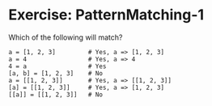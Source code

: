 # Exercise: PatternMatching-1
Which of the following will match?
```
a = [1, 2, 3]         # Yes, a => [1, 2, 3]
a = 4                 # Yes, a => 4
4 = a                 # Yes
[a, b] = [1, 2, 3]    # No
a = [[1, 2, 3]]       # Yes, a => [[1, 2, 3]]
[a] = [[1, 2, 3]]     # Yes, a => [1, 2, 3]
[[a]] = [[1, 2, 3]]   # No
```
